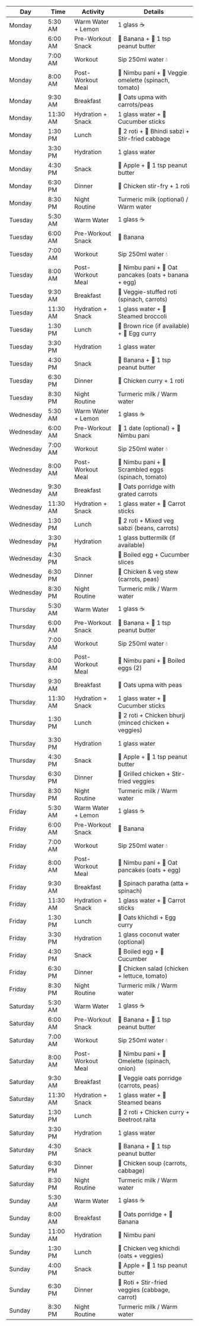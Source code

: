 | Day       | Time      | Activity             | Details                                                      |
|-----------|-----------|----------------------|--------------------------------------------------------------|
| Monday    | 5:30 AM   | Warm Water + Lemon   | 1 glass ☕️                                                  |
| Monday    | 6:00 AM   | Pre-Workout Snack    | 🍌 Banana + 🥜 1 tsp peanut butter                            |
| Monday    | 7:00 AM   | Workout              | Sip 250ml water 💧                                            |
| Monday    | 8:00 AM   | Post-Workout Meal    | 🍋 Nimbu pani + 🥚 Veggie omelette (spinach, tomato)           |
| Monday    | 9:30 AM   | Breakfast            | 🥣 Oats upma with carrots/peas                                |
| Monday    | 11:30 AM  | Hydration + Snack    | 1 glass water + 🥒 Cucumber sticks                             |
| Monday    | 1:30 PM   | Lunch                | 🌮 2 roti + 🥦 Bhindi sabzi + Stir-fried cabbage               |
| Monday    | 3:30 PM   | Hydration            | 1 glass water                                                |
| Monday    | 4:30 PM   | Snack                | 🍏 Apple + 🥜 1 tsp peanut butter                              |
| Monday    | 6:30 PM   | Dinner               | 🍗 Chicken stir-fry + 1 roti                                   |
| Monday    | 8:30 PM   | Night Routine        | Turmeric milk (optional) / Warm water                         |
| Tuesday   | 5:30 AM   | Warm Water           | 1 glass ☕️                                                  |
| Tuesday   | 6:00 AM   | Pre-Workout Snack    | 🍌 Banana                                                    |
| Tuesday   | 7:00 AM   | Workout              | Sip 250ml water 💧                                            |
| Tuesday   | 8:00 AM   | Post-Workout Meal    | 🍋 Nimbu pani + 🥞 Oat pancakes (oats + banana + egg)            |
| Tuesday   | 9:30 AM   | Breakfast            | 🌯 Veggie-stuffed roti (spinach, carrots)                      |
| Tuesday   | 11:30 AM  | Hydration + Snack    | 1 glass water + 🥦 Steamed broccoli                             |
| Tuesday   | 1:30 PM   | Lunch                | 🍚 Brown rice (if available) + 🥚 Egg curry                     |
| Tuesday   | 3:30 PM   | Hydration            | 1 glass water                                                |
| Tuesday   | 4:30 PM   | Snack                | 🍌 Banana + 🥜 1 tsp peanut butter                              |
| Tuesday   | 6:30 PM   | Dinner               | 🍗 Chicken curry + 1 roti                                      |
| Tuesday   | 8:30 PM   | Night Routine        | Turmeric milk / Warm water                                     |
| Wednesday | 5:30 AM   | Warm Water + Lemon   | 1 glass ☕️                                                  |
| Wednesday | 6:00 AM   | Pre-Workout Snack    | 🍯 1 date (optional) + 🍋 Nimbu pani                           |
| Wednesday | 7:00 AM   | Workout              | Sip 250ml water 💧                                            |
| Wednesday | 8:00 AM   | Post-Workout Meal    | 🍋 Nimbu pani + 🍳 Scrambled eggs (spinach, tomato)            |
| Wednesday | 9:30 AM   | Breakfast            | 🥣 Oats porridge with grated carrots                          |
| Wednesday | 11:30 AM  | Hydration + Snack    | 1 glass water + 🥕 Carrot sticks                               |
| Wednesday | 1:30 PM   | Lunch                | 🌮 2 roti + Mixed veg sabzi (beans, carrots)                   |
| Wednesday | 3:30 PM   | Hydration            | 1 glass buttermilk (if available)                              |
| Wednesday | 4:30 PM   | Snack                | 🥚 Boiled egg + Cucumber slices                                |
| Wednesday | 6:30 PM   | Dinner               | 🍲 Chicken & veg stew (carrots, peas)                          |
| Wednesday | 8:30 PM   | Night Routine        | Turmeric milk / Warm water                                     |
| Thursday  | 5:30 AM   | Warm Water           | 1 glass ☕️                                                  |
| Thursday  | 6:00 AM   | Pre-Workout Snack    | 🍌 Banana + 🥜 1 tsp peanut butter                              |
| Thursday  | 7:00 AM   | Workout              | Sip 250ml water 💧                                            |
| Thursday  | 8:00 AM   | Post-Workout Meal    | 🍋 Nimbu pani + 🥚 Boiled eggs (2)                              |
| Thursday  | 9:30 AM   | Breakfast            | 🥣 Oats upma with peas                                          |
| Thursday  | 11:30 AM  | Hydration + Snack    | 1 glass water + 🥒 Cucumber sticks                             |
| Thursday  | 1:30 PM   | Lunch                | 🌮 2 roti + Chicken bhurji (minced chicken + veggies)          |
| Thursday  | 3:30 PM   | Hydration            | 1 glass water                                                |
| Thursday  | 4:30 PM   | Snack                | 🍎 Apple + 🥜 1 tsp peanut butter                              |
| Thursday  | 6:30 PM   | Dinner               | 🍗 Grilled chicken + Stir-fried veggies                        |
| Thursday  | 8:30 PM   | Night Routine        | Turmeric milk / Warm water                                     |
| Friday    | 5:30 AM   | Warm Water + Lemon   | 1 glass ☕️                                                  |
| Friday    | 6:00 AM   | Pre-Workout Snack    | 🍌 Banana                                                    |
| Friday    | 7:00 AM   | Workout              | Sip 250ml water 💧                                            |
| Friday    | 8:00 AM   | Post-Workout Meal    | 🍋 Nimbu pani + 🥞 Oat pancakes (oats + egg)                     |
| Friday    | 9:30 AM   | Breakfast            | 🌯 Spinach paratha (atta + spinach)                             |
| Friday    | 11:30 AM  | Hydration + Snack    | 1 glass water + 🥕 Carrot sticks                               |
| Friday    | 1:30 PM   | Lunch                | 🍚 Oats khichdi + Egg curry                                    |
| Friday    | 3:30 PM   | Hydration            | 1 glass coconut water (optional)                               |
| Friday    | 4:30 PM   | Snack                | 🥚 Boiled egg + 🥒 Cucumber                                      |
| Friday    | 6:30 PM   | Dinner               | 🍗 Chicken salad (chicken + lettuce, tomato)                   |
| Friday    | 8:30 PM   | Night Routine        | Turmeric milk / Warm water                                     |
| Saturday  | 5:30 AM   | Warm Water           | 1 glass ☕️                                                  |
| Saturday  | 6:00 AM   | Pre-Workout Snack    | 🍌 Banana + 🥜 1 tsp peanut butter                              |
| Saturday  | 7:00 AM   | Workout              | Sip 250ml water 💧                                            |
| Saturday  | 8:00 AM   | Post-Workout Meal    | 🍋 Nimbu pani + 🥚 Omelette (spinach, onion)                    |
| Saturday  | 9:30 AM   | Breakfast            | 🥣 Veggie oats porridge (carrots, peas)                         |
| Saturday  | 11:30 AM  | Hydration + Snack    | 1 glass water + 🥦 Steamed beans                                |
| Saturday  | 1:30 PM   | Lunch                | 🌮 2 roti + Chicken curry + Beetroot raita                      |
| Saturday  | 3:30 PM   | Hydration            | 1 glass water                                                |
| Saturday  | 4:30 PM   | Snack                | 🍌 Banana + 🥜 1 tsp peanut butter                              |
| Saturday  | 6:30 PM   | Dinner               | 🍲 Chicken soup (carrots, cabbage)                             |
| Saturday  | 8:30 PM   | Night Routine        | Turmeric milk / Warm water                                     |
| Sunday    | 5:30 AM   | Warm Water           | 1 glass ☕️                                                  |
| Sunday    | 8:00 AM   | Breakfast            | 🥣 Oats porridge + 🍌 Banana                                    |
| Sunday    | 11:00 AM  | Hydration            | 🍋 Nimbu pani                                                 |
| Sunday    | 1:30 PM   | Lunch                | 🍚 Chicken veg khichdi (oats + veggies)                         |
| Sunday    | 4:00 PM   | Snack                | 🍏 Apple + 🥜 1 tsp peanut butter                              |
| Sunday    | 6:30 PM   | Dinner               | 🌮 Roti + Stir-fried veggies (cabbage, carrot)                   |
| Sunday    | 8:30 PM   | Night Routine        | Turmeric milk / Warm water                                     |
